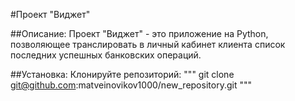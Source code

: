 #Проект "Виджет"

##Описание:
Проект "Виджет" - это приложение на Python, позволяющее транслировать в личный кабинет клиента список последних успешных банковских операций.

##Установка:
Клонируйте репозиторий:
"""
git clone git@github.com:matveinovikov1000/new_repository.git
"""